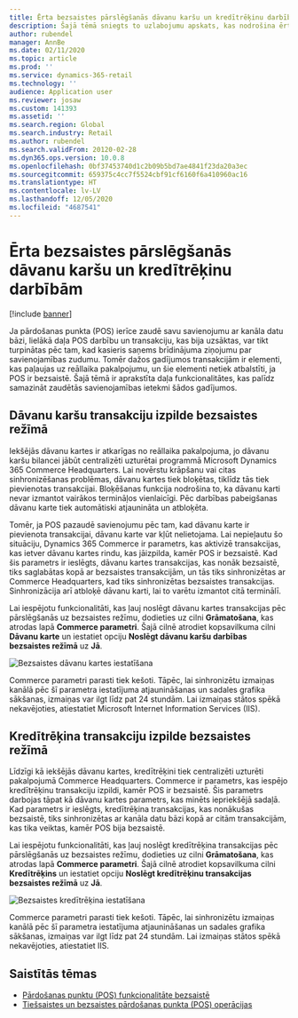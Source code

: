 ```yaml
---
title: Ērta bezsaistes pārslēgšanās dāvanu karšu un kredītrēķinu darbībām
description: Šajā tēmā sniegts to uzlabojumu apskats, kas nodrošina ērtu bezsaistes pārslēgšanos noteiktiem maksājuma veidiem.
author: rubendel
manager: AnnBe
ms.date: 02/11/2020
ms.topic: article
ms.prod: ''
ms.service: dynamics-365-retail
ms.technology: ''
audience: Application user
ms.reviewer: josaw
ms.custom: 141393
ms.assetid: ''
ms.search.region: Global
ms.search.industry: Retail
ms.author: rubendel
ms.search.validFrom: 20120-02-28
ms.dyn365.ops.version: 10.0.8
ms.openlocfilehash: 0bf37453740d1c2b09b5bd7ae4841f23da20a3ec
ms.sourcegitcommit: 659375c4cc7f5524cbf91cf6160f6a410960ac16
ms.translationtype: HT
ms.contentlocale: lv-LV
ms.lasthandoff: 12/05/2020
ms.locfileid: "4687541"
---
```

# <a name="seamless-offline-switch-for-gift-card-and-credit-memo-operations"></a>Ērta bezsaistes pārslēgšanās dāvanu karšu un kredītrēķinu darbībām

[!include [banner](../includes/banner.md)]

Ja pārdošanas punkta (POS) ierīce zaudē savu savienojumu ar kanāla datu bāzi, lielākā daļa POS darbību un transakciju, kas bija uzsāktas, var tikt turpinātas pēc tam, kad kasieris saņems brīdinājuma ziņojumu par savienojamības zudumu. Tomēr dažos gadījumos transakcijām ir elementi, kas paļaujas uz reāllaika pakalpojumu, un šie elementi netiek atbalstīti, ja POS ir bezsaistē. Šajā tēmā ir aprakstīta daļa funkcionalitātes, kas palīdz samazināt zaudētās savienojamības ietekmi šādos gadījumos.

## <a name="completing-gift-card-transactions-in-offline-mode"></a>Dāvanu karšu transakciju izpilde bezsaistes režīmā

Iekšējās dāvanu kartes ir atkarīgas no reāllaika pakalpojuma, jo dāvanu karšu bilancei jābūt centralizēti uzturētai programmā Microsoft Dynamics 365 Commerce Headquarters. Lai novērstu krāpšanu vai citas sinhronizēšanas problēmas, dāvanu kartes tiek bloķētas, tiklīdz tās tiek pievienotas transakcijai. Bloķēšanas funkcija nodrošina to, ka dāvanu karti nevar izmantot vairākos termināļos vienlaicīgi. Pēc darbības pabeigšanas dāvanu karte tiek automātiski atjaunināta un atbloķēta.

Tomēr, ja POS pazaudē savienojumu pēc tam, kad dāvanu karte ir pievienota transakcijai, dāvanu karte var kļūt nelietojama. Lai nepieļautu šo situāciju, Dynamics 365 Commerce ir parametrs, kas aktivizē transakcijas, kas ietver dāvanu kartes rindu, kas jāizpilda, kamēr POS ir bezsaistē. Kad šis parametrs ir ieslēgts, dāvanu kartes transakcijas, kas nonāk bezsaistē, tiks saglabātas kopā ar bezsaistes transakcijām, un tās tiks sinhronizētas ar Commerce Headquarters, kad tiks sinhronizētas bezsaistes transakcijas. Sinhronizācija arī atbloķē dāvanu karti, lai to varētu izmantot citā terminālī.

Lai iespējotu funkcionalitāti, kas ļauj noslēgt dāvanu kartes transakcijas pēc pārslēgšanās uz bezsaistes režīmu, dodieties uz cilni **Grāmatošana**, kas atrodas lapā **Commerce parametri**. Šajā cilnē atrodiet kopsavilkuma cilni **Dāvanu karte** un iestatiet opciju **Noslēgt dāvanu karšu darbības bezsaistes režīmā** uz **Jā**.

![Bezsaistes dāvanu kartes iestatīšana](../media/gift.png)

Commerce parametri parasti tiek kešoti. Tāpēc, lai sinhronizētu izmaiņas kanālā pēc šī parametra iestatījuma atjaunināšanas un sadales grafika sākšanas, izmaiņas var ilgt līdz pat 24 stundām. Lai izmaiņas stātos spēkā nekavējoties, atiestatiet Microsoft Internet Information Services (IIS).

## <a name="completing-credit-memo-transactions-in-offline-mode"></a>Kredītrēķina transakciju izpilde bezsaistes režīmā

Līdzīgi kā iekšējās dāvanu kartes, kredītrēķini tiek centralizēti uzturēti pakalpojumā Commerce Headquarters. Commerce ir parametrs, kas iespējo kredītrēķinu transakciju izpildi, kamēr POS ir bezsaistē. Šis parametrs darbojas tāpat kā dāvanu kartes parametrs, kas minēts iepriekšējā sadaļā. Kad parametrs ir ieslēgts, kredītrēķina transakcijas, kas nonākušas bezsaistē, tiks sinhronizētas ar kanāla datu bāzi kopā ar citām transakcijām, kas tika veiktas, kamēr POS bija bezsaistē.

Lai iespējotu funkcionalitāti, kas ļauj noslēgt kredītrēķina transakcijas pēc pārslēgšanās uz bezsaistes režīmu, dodieties uz cilni **Grāmatošana**, kas atrodas lapā **Commerce parametri**. Šajā cilnē atrodiet kopsavilkuma cilni **Kredītrēķins** un iestatiet opciju **Noslēgt kredītrēķinu transakcijas bezsaistes režīmā** uz **Jā**.

![Bezsaistes kredītrēķina iestatīšana](../media/creditmemo.png)

Commerce parametri parasti tiek kešoti. Tāpēc, lai sinhronizētu izmaiņas kanālā pēc šī parametra iestatījuma atjaunināšanas un sadales grafika sākšanas, izmaiņas var ilgt līdz pat 24 stundām. Lai izmaiņas stātos spēkā nekavējoties, atiestatiet IIS.

## <a name="related-topics"></a>Saistītās tēmas

- [Pārdošanas punktu (POS) funkcionalitāte bezsaistē](https://docs.microsoft.com/dynamics365/retail/pos-offline-functionality)
- [Tiešsaistes un bezsaistes pārdošanas punkta (POS) operācijas](https://docs.microsoft.com/dynamics365/retail/pos-operations)

